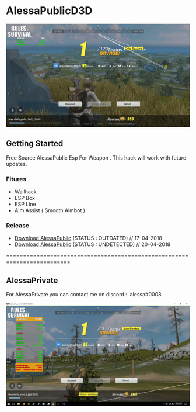 # AlessaPublicD3D

![screenshot](https://github.com/alessa0008/AlessaPublicD3D/blob/master/alessapublic.png)

## Getting Started
Free Source AlessaPublic Esp For Weapon . This hack will work with future updates.

### Fitures
* Wallhack
* ESP Box
* ESP Line
* Aim Assist ( Smooth Aimbot )

### Release
* [Download AlessaPublic](https://bit.ly/2H6X2YT) (STATUS : OUTDATED) // 17-04-2018
* [Download AlessaPublic](https://bit.ly/2HMKnrn) (STATUS : UNDETECTED) // 20-04-2018

=========================================================================

## AlessaPrivate
For AlessaPrivate you can contact me on discord : .alessa#0008

![screenshot](https://github.com/alessa0008/AlessaPublicD3D/blob/master/alessaprivate.png)
